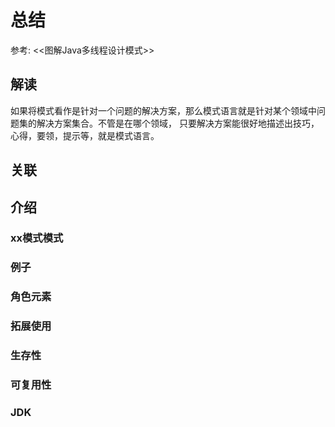 # 总结

参考: <<图解Java多线程设计模式>>

## 解读

如果将模式看作是针对一个问题的解决方案，那么模式语言就是针对某个领域中问题集的解决方案集合。不管是在哪个领域，
只要解决方案能很好地描述出技巧，心得，要领，提示等，就是模式语言。

## 关联

## 介绍

### xx模式模式

### 例子

### 角色元素

### 拓展使用

### 生存性

### 可复用性

### JDK